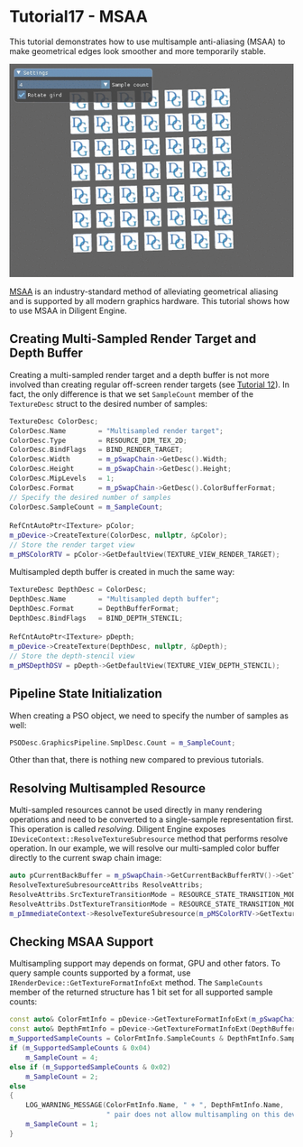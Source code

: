 # Tutorial17 - MSAA

This tutorial demonstrates how to use multisample anti-aliasing (MSAA) to make geometrical edges look smoother
and more temporarily stable.

![](Animation_Large.gif)

[MSAA](https://en.wikipedia.org/wiki/Multisample_anti-aliasing) is an industry-standard method of alleviating
geometrical aliasing and is supported by all modern graphics hardware. This tutorial shows how to use MSAA
in Diligent Engine.

## Creating Multi-Sampled Render Target and Depth Buffer

Creating a multi-sampled render target and a depth buffer is not more involved than
creating regular off-screen render targets (see
[Tutorial 12](https://github.com/DiligentGraphics/DiligentSamples/tree/master/Tutorials/Tutorial12_RenderTarget)).
In fact, the only difference is that we set `SampleCount` member of the `TextureDesc` struct to the
desired number of samples:

```cpp
TextureDesc ColorDesc;
ColorDesc.Name        = "Multisampled render target";
ColorDesc.Type        = RESOURCE_DIM_TEX_2D;
ColorDesc.BindFlags   = BIND_RENDER_TARGET;
ColorDesc.Width       = m_pSwapChain->GetDesc().Width;
ColorDesc.Height      = m_pSwapChain->GetDesc().Height;
ColorDesc.MipLevels   = 1;
ColorDesc.Format      = m_pSwapChain->GetDesc().ColorBufferFormat;
// Specify the desired number of samples
ColorDesc.SampleCount = m_SampleCount;

RefCntAutoPtr<ITexture> pColor;
m_pDevice->CreateTexture(ColorDesc, nullptr, &pColor);
// Store the render target view
m_pMSColorRTV = pColor->GetDefaultView(TEXTURE_VIEW_RENDER_TARGET);
```

Multisampled depth buffer is created in much the same way:
```cpp
TextureDesc DepthDesc = ColorDesc;
DepthDesc.Name        = "Multisampled depth buffer";
DepthDesc.Format      = DepthBufferFormat;
DepthDesc.BindFlags   = BIND_DEPTH_STENCIL;

RefCntAutoPtr<ITexture> pDepth;
m_pDevice->CreateTexture(DepthDesc, nullptr, &pDepth);
// Store the depth-stencil view
m_pMSDepthDSV = pDepth->GetDefaultView(TEXTURE_VIEW_DEPTH_STENCIL);
```

## Pipeline State Initialization

When creating a PSO object, we need to specify the number of samples as well:

```cpp
PSODesc.GraphicsPipeline.SmplDesc.Count = m_SampleCount;
```

Other than that, there is nothing new compared to previous tutorials.

## Resolving Multisampled Resource

Multi-sampled resources cannot be used directly in many rendering operations and need to be converted
to a single-sample representation first. This operation is called *resolving*.
Diligent Engine exposes `IDeviceContext::ResolveTextureSubresource` method that performs
resolve operation. In our example, we will resolve our multi-sampled color buffer directly
to the current swap chain image:

```cpp
auto pCurrentBackBuffer = m_pSwapChain->GetCurrentBackBufferRTV()->GetTexture();
ResolveTextureSubresourceAttribs ResolveAttribs;
ResolveAttribs.SrcTextureTransitionMode = RESOURCE_STATE_TRANSITION_MODE_TRANSITION;
ResolveAttribs.DstTextureTransitionMode = RESOURCE_STATE_TRANSITION_MODE_TRANSITION;
m_pImmediateContext->ResolveTextureSubresource(m_pMSColorRTV->GetTexture(), pCurrentBackBuffer, ResolveAttribs);
```

## Checking MSAA Support

Multisampling support may depends on format, GPU and other fators. To query sample counts
supported by a format, use `IRenderDevice::GetTextureFormatInfoExt` method. The `SampleCounts`
member of the returned structure has 1 bit set for all supported sample counts:

```cpp
const auto& ColorFmtInfo = pDevice->GetTextureFormatInfoExt(m_pSwapChain->GetDesc().ColorBufferFormat);
const auto& DepthFmtInfo = pDevice->GetTextureFormatInfoExt(DepthBufferFormat);
m_SupportedSampleCounts = ColorFmtInfo.SampleCounts & DepthFmtInfo.SampleCounts;
if (m_SupportedSampleCounts & 0x04)
    m_SampleCount = 4;
else if (m_SupportedSampleCounts & 0x02)
    m_SampleCount = 2;
else
{
    LOG_WARNING_MESSAGE(ColorFmtInfo.Name, " + ", DepthFmtInfo.Name,
                        " pair does not allow multisampling on this device");
    m_SampleCount = 1;
}
```
